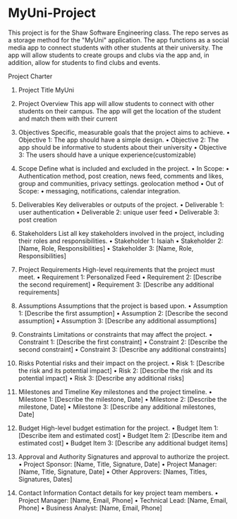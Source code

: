 # MyUni-Project
This project is for the Shaw Software Engineering class. The repo serves as a storage method for the "MyUni" application. The app functions as a social media app to connect students with other students at their university. The app will allow students to create groups and clubs via the app and, in addition, allow for students to find clubs and events.


Project Charter

1. Project Title
MyUni

2. Project Overview
This app will allow students to connect with other students on their campus. The app will get the location of the student and match them with their current

4. Objectives
Specific, measurable goals that the project aims to achieve.
	•	Objective 1: The app should have a simple design. 
	•	Objective 2: The app should be informative to students about their university 
	•	Objective 3: The users should have a unique experience(customizable)

5. Scope
Define what is included and excluded in the project.
	•	In Scope:
	•	Authentication method, post creation, news feed, comments and likes, group and communities, privacy settings. geolocation method 
	•	Out of Scope:
	•	messaging, notifications, calendar integration.  

6. Deliverables
Key deliverables or outputs of the project.
	•	Deliverable 1: user authentication
	•	Deliverable 2: unique user feed
	•	Deliverable 3: post creation 

7. Stakeholders
List all key stakeholders involved in the project, including their roles and responsibilities.
	•	Stakeholder 1: Isaiah 
	•	Stakeholder 2: [Name, Role, Responsibilities]
	•	Stakeholder 3: [Name, Role, Responsibilities]

8. Project Requirements
High-level requirements that the project must meet.
	•	Requirement 1: Personalized Feed
	•	Requirement 2: [Describe the second requirement]
	•	Requirement 3: [Describe any additional requirements]

9. Assumptions
Assumptions that the project is based upon.
	•	Assumption 1: [Describe the first assumption]
	•	Assumption 2: [Describe the second assumption]
	•	Assumption 3: [Describe any additional assumptions]

10. Constraints
Limitations or constraints that may affect the project.
	•	Constraint 1: [Describe the first constraint]
	•	Constraint 2: [Describe the second constraint]
	•	Constraint 3: [Describe any additional constraints]

11. Risks
Potential risks and their impact on the project.
	•	Risk 1: [Describe the risk and its potential impact]
	•	Risk 2: [Describe the risk and its potential impact]
	•	Risk 3: [Describe any additional risks]

12. Milestones and Timeline
Key milestones and the project timeline.
	•	Milestone 1: [Describe the milestone, Date]
	•	Milestone 2: [Describe the milestone, Date]
	•	Milestone 3: [Describe any additional milestones, Date]

13. Budget
High-level budget estimation for the project.
	•	Budget Item 1: [Describe item and estimated cost]
	•	Budget Item 2: [Describe item and estimated cost]
	•	Budget Item 3: [Describe any additional budget items]

14. Approval and Authority
Signatures and approval to authorize the project.
	•	Project Sponsor: [Name, Title, Signature, Date]
	•	Project Manager: [Name, Title, Signature, Date]
	•	Other Approvers: [Names, Titles, Signatures, Dates]

15. Contact Information
Contact details for key project team members.
	•	Project Manager: [Name, Email, Phone]
	•	Technical Lead: [Name, Email, Phone]
	•	Business Analyst: [Name, Email, Phone]

